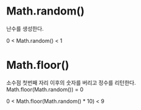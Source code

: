 # Math.random()

난수를 생성한다.

0 < Math.random() < 1

# Math.floor()

소수점 첫번째 자리 이후의 숫자를 버리고 정수를 리턴한다.
Math.floor(Math.random()) = 0

0 < Math.floor(Math.random() \* 10) < 9

